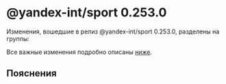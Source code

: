 # @yandex-int/sport 0.253.0

<!-- ЧЕЛОВЕЧЕСКОЕ ВСТУПЛЕНИЕ -->

Изменения, вошедшие в релиз @yandex-int/sport 0.253.0, разделены на группы:

Все важные изменения подробно описаны [ниже](#Пояснения).

## Пояснения

